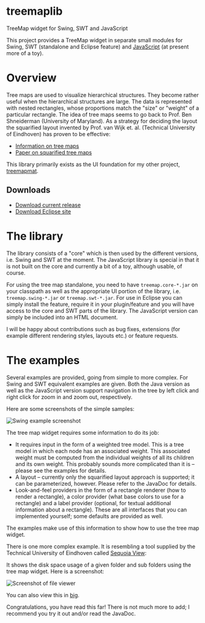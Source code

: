 # treemaplib
TreeMap widget for Swing, SWT and JavaScript

This project provides a TreeMap widget in separate small modules for Swing, SWT (standalone and Eclipse feature) and [JavaScript](https://raw.githubusercontent.com/smurf667/treemaplib/master/TreeMapJS/sample.html) (at present more of a toy).

# Overview
Tree maps are used to visualize hierarchical structures. They become rather useful when the hierarchical structures are large. The data is represented with nested rectangles, whose proportions match the "size" or "weight" of a particular rectangle.
The idea of tree maps seems to go back to Prof. Ben Shneiderman (University of Maryland). As a strategy for deciding the layout the squarified layout invented by Prof. van Wijk et. al. (Technical University of Eindhoven) has proven to be effective:
 * [Information on tree maps](http://www.cs.umd.edu/hcil/treemap-history/index.shtml)
 * [Paper on squarified tree maps](http://www.win.tue.nl/~vanwijk/stm.pdf)

This library primarily exists as the UI foundation for my other project, [treemapmat](https://github.com/smurf667/treemapmat/).

## Downloads
 * [Download current release](http://www.engehausen.de/jan/tm/treemaplib_all_1.0.1-SNAPSHOT.zip)
 * [Download Eclipse site](http://www.engehausen.de/jan/tm/de.engehausen.treemap-1.0.1-SNAPSHOT-site.zip)

# The library
The library consists of a "core" which is then used by the different versions, i.e. Swing and SWT at the moment. The JavaScript library is special in that it is not built on the core and currently a bit of a toy, although usable, of course.

For using the tree map standalone, you need to have `treemap.core-*.jar` on your classpath as well as the appropriate UI portion of the library, i.e. `treemap.swing-*.jar` or `treemap.swt-*.jar`. For use in Eclipse you can simply install the feature, require it in your plugin/feature and you will have access to the core and SWT parts of the library. The JavaScript version can simply be included into an HTML document.

I will be happy about contributions such as bug fixes, extensions (for example different rendering styles, layouts etc.) or feature requests.

# The examples
Several examples are provided, going from simple to more complex. For Swing and SWT equivalent examples are given. Both the Java version as well as the JavaScript version support navigation in the tree by left click and right click for zoom in and zoom out, respectively.

Here are some screenshots of the simple samples:

![Swing example screenshot](https://raw.githubusercontent.com/smurf667/treemaplib/master/javadoc/screenshots/swing_samples.png)

The tree map widget requires some information to do its job:
 * It requires input in the form of a weighted tree model. This is a tree model in which each node has an associated weight. This associated weight must be computed from the individual weights of all its children and its own weight. This probably sounds more complicated than it is – please see the examples for details.
 * A layout – currently only the squarified layout approach is supported; it can be parameterized, however. Please refer to the JavaDoc for details.
 * Look-and-feel providers in the form of a rectangle renderer (how to render a rectangle), a color provider (what base colors to use for a rectangle) and a label provider (optional, for textual additional information about a rectangle). These are all interfaces that you can implemented yourself; some defaults are provided as well.

The examples make use of this information to show how to use the tree map widget.

There is one more complex example. It is resembling a tool supplied by the Technical University of Eindhoven called [Sequoia View](http://www.win.tue.nl/sequoiaview/):

It shows the disk space usage of a given folder and sub folders using the tree map widget. Here is a screenshot:

![Screenshot of file viewer](https://raw.githubusercontent.com/smurf667/treemaplib/master/javadoc/screenshots/swt_fileviewer_small.jpg)

You can also view this in [big](https://raw.githubusercontent.com/smurf667/treemaplib/master/javadoc/screenshots/swt_fileviewer.png).

Congratulations, you have read this far! There is not much more to add; I recommend you try it out and/or read the JavaDoc. 
